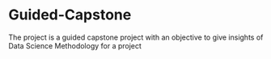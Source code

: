 # Guided-Capstone
The project is a guided capstone project with an objective to give insights of Data Science Methodology for a project
